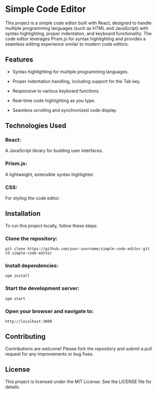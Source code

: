 # Simple Code Editor

This project is a simple code editor built with React, designed to handle multiple programming languages (such as HTML and JavaScript) with syntax highlighting, proper indentation, and keyboard functionality. The code editor leverages Prism.js for syntax highlighting and provides a seamless editing experience similar to modern code editors.


## Features
- Syntax highlighting for multiple programming languages.

- Proper indentation handling, including support for the Tab key.
- Responsive to various keyboard functions.
- Real-time code highlighting as you type.
- Seamless scrolling and synchronized code display.

## Technologies Used
### React: 
A JavaScript library for building user interfaces.

### Prism.js: 
A lightweight, extensible syntax highlighter.
### CSS: 
For styling the code editor.

## Installation
To run this project locally, follow these steps:

### Clone the repository:

```
git clone https://github.com/your-username/simple-code-editor.git
cd simple-code-editor
```

### Install dependencies:

```
npm install
```

### Start the development server:

```
npm start
```

### Open your browser and navigate to:

```
http://localhost:3000
```

## Contributing
Contributions are welcome! Please fork the repository and submit a pull request for any improvements or bug fixes.

## License
This project is licensed under the MIT License. See the LICENSE file for details.
